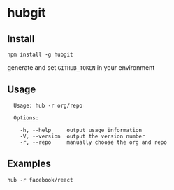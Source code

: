 # hubgit

## Install

```
npm install -g hubgit
```

generate and set `GITHUB_TOKEN` in your environment



## Usage

```
  Usage: hub -r org/repo

  Options:

    -h, --help     output usage information
    -V, --version  output the version number
    -r, --repo     manually choose the org and repo
```


## Examples

```
hub -r facebook/react
```
